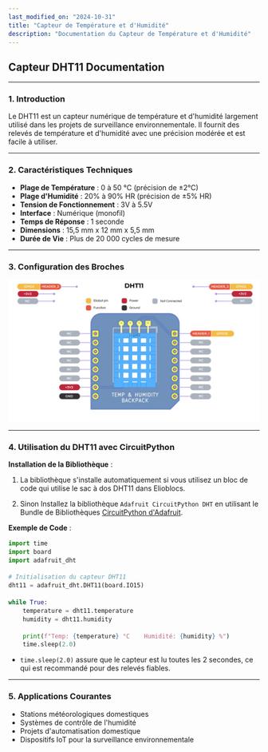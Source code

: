 ```yaml
---
last_modified_on: "2024-10-31"
title: "Capteur de Température et d'Humidité"
description: "Documentation du Capteur de Température et d'Humidité"
---
```


## Capteur DHT11 Documentation

---

### 1. **Introduction**

Le DHT11 est un capteur numérique de température et d'humidité largement utilisé dans les projets de surveillance environnementale.
Il fournit des relevés de température et d'humidité avec une précision modérée et est facile à utiliser.

---

### 2. **Caractéristiques Techniques**

- **Plage de Température** : 0 à 50 °C (précision de ±2°C)
- **Plage d'Humidité** : 20% à 90% HR (précision de ±5% HR)
- **Tension de Fonctionnement** : 3V à 5.5V
- **Interface** : Numérique (monofil)
- **Temps de Réponse** : 1 seconde
- **Dimensions** : 15,5 mm x 12 mm x 5,5 mm
- **Durée de Vie** : Plus de 20 000 cycles de mesure

---

### 3. **Configuration des Broches**

![DHT11 Pinout](../../static/img/backpacks/dht11_pinout.jpg)

---

### 4. **Utilisation du DHT11 avec CircuitPython**

**Installation de la Bibliothèque** :

1. La bibliothèque s'installe automatiquement si vous utilisez un bloc de code qui utilise le sac à dos DHT11 dans Elioblocs.

2. Sinon Installez la bibliothèque `Adafruit CircuitPython DHT` en utilisant le Bundle de Bibliothèques [CircuitPython d'Adafruit](https://circuitpython.org/libraries).

**Exemple de Code** :

```python
import time
import board
import adafruit_dht

# Initialisation du capteur DHT11
dht11 = adafruit_dht.DHT11(board.IO15)

while True:
    temperature = dht11.temperature
    humidity = dht11.humidity
    
    print(f"Temp: {temperature} °C    Humidité: {humidity} %")
    time.sleep(2.0)
```

- `time.sleep(2.0)` assure que le capteur est lu toutes les 2 secondes, ce qui est recommandé pour des relevés fiables.

---

### 5. **Applications Courantes**

- Stations météorologiques domestiques
- Systèmes de contrôle de l'humidité
- Projets d'automatisation domestique
- Dispositifs IoT pour la surveillance environnementale